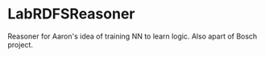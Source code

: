 # LabRDFSReasoner
Reasoner for Aaron's idea of training NN to learn logic.  Also apart of Bosch project.
